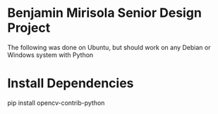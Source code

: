# Benjamin Mirisola Senior Design Project
The following was done on Ubuntu, but should work on any Debian or Windows system with Python 

# Install Dependencies
  pip install opencv-contrib-python
